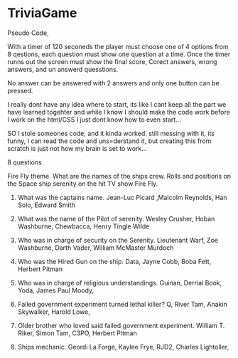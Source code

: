 # TriviaGame

Pseudo Code,

With a timer of 120 seconeds the player must choose one of 4 options from 8 qestions, each question must show one question at a time. Once the timer runns out the screen must show the final score, Corect answers, wrong answers, and un answerd quesstions.

No answer can be answered with 2 answers and only one button can be pressed.

I really dont have any idea where to start, its like I cant keep all the part we have learned togehter and while I know I should make the code work before I work on the html/CSS I just dont know how to even start...

SO I stole someones code, and it kinda worked. still messing with it, its funny, I can read the code and uns=derstand it, but creating this from scratch is just not how my brain is set to work...


8 questions

Fire Fly theme. What are the names of the ships crew.
Rolls and positions on the Space ship serenity on the hit TV show Fire Fly.

1) What was the captains name.
Jean-Luc Picard ,Malcolm Reynolds, Han Solo, Edward Smith

2) What was the name of the Pilot of serenity.
Wesley Crusher, Hoban Washburne, Chewbacca, Henry Tingle Wilde

3) Who was in charge of security on the Serenity.
Lieutenant Warf, Zoe Washburne, Darth Vader, William McMaster Murdoch

4) Who was the Hired Gun on the ship.
Data, Jayne Cobb, Boba Fett, Herbert Pitman

5) Who was in charge of religious understandings.
Guinan, Derrial Book, Yoda, James Paul Moody,

6) Failed government experiment turned lethal killer?
Q, River Tam, Anakin Skywalker, Harold Lowe,

7) Older brother who loved said failed government experiment.
William T. Riker, Simon Tam, C3PO, Herbert Pitman

8) Ships mechanic.
Geordi La Forge, Kaylee Frye, RJD2, Charles Lightoller,
